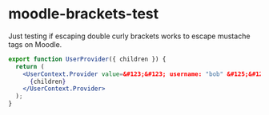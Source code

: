 # moodle-brackets-test

Just testing if escaping double curly brackets works to escape mustache tags on Moodle.

```jsx
export function UserProvider({ children }) {
  return (
    <UserContext.Provider value=&#123;&#123; username: "bob" &#125;&#125;>
      {children}
    </UserContext.Provider>
  );
}
```
